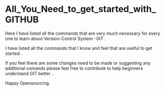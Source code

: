 # All_You_Need_to_get_started_with_GITHUB

Here I have listed all the commands that are very much necessary for every one to learn about Version-Control System -GIT .

I have listed all the commands that I know and feel that are useful to get started .

If you feel there are some changes need to be made or suggesting any additional comands 
please feel free to contribute to help beginners understand GIT better . 

Happy Opensourcing.
